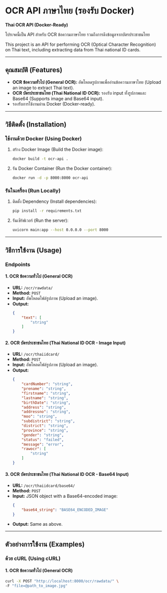 # OCR API ภาษาไทย (รองรับ Docker)  
**Thai OCR API (Docker-Ready)**  

โปรเจคนี้เป็น API สำหรับ OCR ข้อความภาษาไทย รวมถึงการดึงข้อมูลจากบัตรประชาชนไทย  

This project is an API for performing OCR (Optical Character Recognition) on Thai text, including extracting data from Thai national ID cards.  

---

## คุณสมบัติ (Features)  
- **OCR ข้อความทั่วไป (General OCR):** อัพโหลดรูปภาพเพื่ออ่านข้อความภาษาไทย (Upload an image to extract Thai text).  
- **OCR บัตรประชาชนไทย (Thai National ID OCR):** รองรับ input ทั้งรูปภาพและ Base64 (Supports image and Base64 input).  
- รองรับการใช้งานผ่าน Docker (Docker-ready).  

---

## วิธีติดตั้ง (Installation)  

### ใช้งานด้วย Docker (Using Docker)  
1. สร้าง Docker Image (Build the Docker image):  
    ```bash
    docker build -t ocr-api .
    ```  
2. รัน Docker Container (Run the Docker container):  
    ```bash
    docker run -d -p 8000:8000 ocr-api
    ```  

### รันในเครื่อง (Run Locally)  
1. ติดตั้ง Dependency (Install dependencies):  
    ```bash
    pip install -r requirements.txt
    ```  
2. รันเซิร์ฟเวอร์ (Run the server):  
    ```bash
    uvicorn main:app --host 0.0.0.0 --port 8000
    ```  

---

## วิธีการใช้งาน (Usage)  

### Endpoints  

#### 1. OCR ข้อความทั่วไป (General OCR)  
- **URL:** `/ocr/rawdata/`  
- **Method:** `POST`  
- **Input:** อัพโหลดไฟล์รูปภาพ (Upload an image).  
- **Output:**  
    ```json
    {
        "text": [
            "string"
        ]
    }
    ```  

#### 2. OCR บัตรประชาชนไทย (Thai National ID OCR - Image Input)  
- **URL:** `/ocr/thaiidcard/`  
- **Method:** `POST`  
- **Input:** อัพโหลดไฟล์รูปภาพ (Upload an image).  
- **Output:**  
    ```json
    {
        "cardNumber": "string",
        "prename": "string",
        "firstname": "string",
        "lastname": "string",
        "birthDate": "string",
        "address": "string",
        "addressno": "string",
        "moo": "string",
        "subdistrict": "string",
        "district": "string",
        "province": "string",
        "gender": "string",
        "status": "failed",
        "message": "error",
        "rawocr": [
            "string"
        ]
    }
    ```  

#### 3. OCR บัตรประชาชนไทย (Thai National ID OCR - Base64 Input)  
- **URL:** `/ocr/thaiidcard/base64/`  
- **Method:** `POST`  
- **Input:** JSON object with a Base64-encoded image:  
    ```json
    {
        "base64_string": "BASE64_ENCODED_IMAGE"
    }
    ```  
- **Output:** Same as above.  

---

## ตัวอย่างการใช้งาน (Examples)  

### ด้วย cURL (Using cURL)  

#### 1. OCR ข้อความทั่วไป (General OCR)  
```bash
curl -X POST "http://localhost:8000/ocr/rawdata/" \
-F "file=@path_to_image.jpg"
